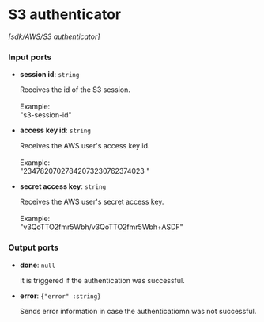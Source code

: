 # S3 authenticator

_[sdk/AWS/S3 authenticator]_

### Input ports

* __session id__: ` string `

    Receives the id of the S3 session.<br>
    <br>
    Example: <br>
    "s3-session-id"<br>


* __access key id__: ` string `

    Receives the AWS user's access key id.<br>
    <br>
    Example:<br>
    "23478207027842073230762374023 "<br>


* __secret access key__: ` string `

    Receives the AWS user's secret access key.<br>
    <br>
    Example:<br>
    "v3QoTTO2fmr5Wbh/v3QoTTO2fmr5Wbh+ASDF"<br>

### Output ports

* __done__: ` null `

    It is triggered if the authentication was successful.<br>


* __error__: ` {"error" :string} `

    Sends error information in case the authenticatiomn was not successful.<br>

